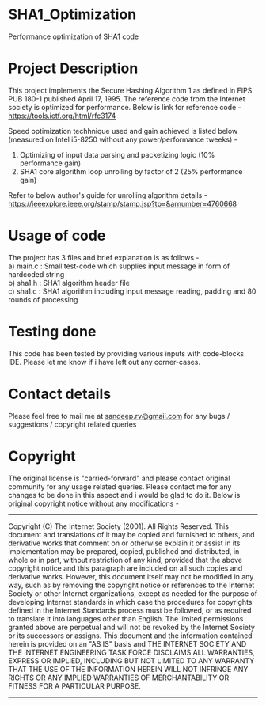 # SHA1_Optimization
Performance optimization of SHA1 code

# Project Description
This project implements the Secure Hashing Algorithm 1 as defined in FIPS PUB 180-1 published April 17, 1995.
The reference code from the Internet society is optimized for performance. Below is link for reference code -
https://tools.ietf.org/html/rfc3174

Speed optimization techhnique used and gain achieved is listed below (measured on Intel i5-8250 without any power/performance tweeks) -   
1) Optimizing of input data parsing and packetizing logic (10% performance gain)    
2) SHA1 core algorithm loop unrolling by factor of 2 (25% performance gain)   


Refer to below author's guide for unrolling algorithm details -
https://ieeexplore.ieee.org/stamp/stamp.jsp?tp=&arnumber=4760668

# Usage of code
The project has 3 files and brief explanation is as follows -   
a) main.c : Small test-code which supplies input message in form of hardcoded string    
b) sha1.h : SHA1 algorithm header file   
c) sha1.c : SHA1 algorithm including input message reading, padding and 80 rounds of processing  


# Testing done
This code has been tested by providing various inputs with code-blocks IDE.
Please let me know if i have left out any corner-cases.   


# Contact details
Please feel free to mail me at sandeep.rv@gmail.com for any bugs / suggestions / copyright related queries   


# Copyright
The original license is "carried-forward" and please contact original community for any usage related queries.
Please contact me for any changes to be done in this aspect and i would be glad to do it.
Below is original copyright notice without any modifications -

***************************************************************************************************************
 Copyright (C) The Internet Society (2001). All Rights Reserved.
 This document and translations of it may be copied and furnished to
 others, and derivative works that comment on or otherwise explain it
 or assist in its implementation may be prepared, copied, published
 and distributed, in whole or in part, without restriction of any
 kind, provided that the above copyright notice and this paragraph are
 included on all such copies and derivative works. However, this
 document itself may not be modified in any way, such as by removing
 the copyright notice or references to the Internet Society or other
 Internet organizations, except as needed for the purpose of
 developing Internet standards in which case the procedures for
 copyrights defined in the Internet Standards process must be
 followed, or as required to translate it into languages other than
 English.
 The limited permissions granted above are perpetual and will not be
 revoked by the Internet Society or its successors or assigns.
 This document and the information contained herein is provided on an
 "AS IS" basis and THE INTERNET SOCIETY AND THE INTERNET ENGINEERING
 TASK FORCE DISCLAIMS ALL WARRANTIES, EXPRESS OR IMPLIED, INCLUDING
 BUT NOT LIMITED TO ANY WARRANTY THAT THE USE OF THE INFORMATION
 HEREIN WILL NOT INFRINGE ANY RIGHTS OR ANY IMPLIED WARRANTIES OF
 MERCHANTABILITY OR FITNESS FOR A PARTICULAR PURPOSE.
******************************************************************************************************************
